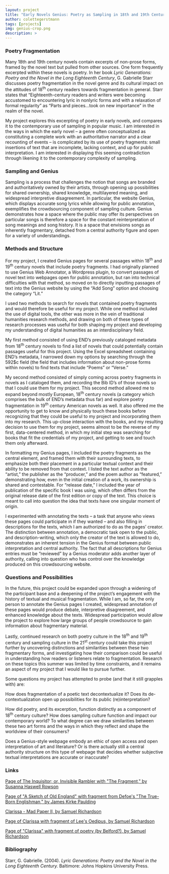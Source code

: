 ```yaml
---
layout: project
title: "Early Novels Genius: Poetry as Sampling in 18th and 19th Century Novels"
author: colettegerstmann
tags: [projects]
img: genius-crop.png
description: >
---
```


### Poetry Fragmentation

Many 18th and 19th century novels contain excerpts of non-prose forms, framed by the novel text but pulled from other sources. One form frequently excerpted within these novels is poetry. In her book _Lyric Generations: Poetry and the Novel in the Long Eighteenth Century_, G. Gabrielle Starr discusses poetry fragmentation in the novel genre and its cultural impact on the attitudes of 18<sup>th</sup> century readers towards fragmentation in general. Starr states that “Eighteenth-century readers and writers were becoming accustomed to encountering lyric in nonlyric forms and with a relaxation of formal regularity” as “Parts and pieces…took on new importance” in the realm of the novel.

My project explores this excerpting of poetry in early novels, and compares it to the contemporary use of sampling in popular music. I am interested in the ways in which the early novel – a genre often conceptualized as constituting a complete work with an authoritative narrator and a clear recounting of events – is complicated by its use of poetry fragments: small insertions of text that are incomplete, lacking context, and up for public interpretation. I am interested in displaying this seeming contradiction through likening it to the contemporary complexity of sampling.

### Sampling and Genius

Sampling is a process that challenges the notion that songs are branded and authoritatively owned by their artists, through opening up possibilities for shared ownership, shared knowledge, multilayered meaning, and widespread interpretive disagreement. In particular, the website Genius, which displays accurate song lyrics while allowing for public annotation, exemplifies the crowdsourcing component of sampling culture. Genius demonstrates how a space where the public may offer its perspectives on particular songs is therefore a space for the constant reinterpretation of song meanings and song history. It is a space that envisions songs as inherently fragmentary, detached from a central authority figure and open for a variety of understandings.

### Methods and Structure

For my project, I created Genius pages for several passages within 18<sup>th</sup> and 19<sup>th</sup> century novels that include poetry fragments. I had originally planned to use Genius Web Annotator, a Wordpress plugin, to convert passages of novel text into webpages open for public annotation, but ran into technical difficulties with that method, so moved on to directly inputting passages of text into the Genius website by using the “Add Song” option and choosing the category “Lit.”

I used two methods to search for novels that contained poetry fragments and would therefore be useful for my project. While one method included the use of digital tools, the other was more in the vein of traditional humanities research methods, and drawing on both of these types of research processes was useful for both shaping my project and developing my understanding of digital humanities as an interdisciplinary field.

My first method consisted of using END’s previously cataloged metadata from 18<sup>th</sup> century novels to find a list of novels that could potentially contain passages useful for this project. Using the Excel spreadsheet containing END’s metadata, I narrowed down my options by searching through the 592$c field (the field that includes information about non-prose forms within novels) to find texts that include “Poems” or “Verse.”

My second method consisted of simply coming across poetry fragments in novels as I cataloged them, and recording the Bib ID’s of those novels so that I could use them for my project. This second method allowed me to expand beyond mostly European, 18<sup>th</sup> century novels (a category which comprises the bulk of END’s metadata thus far) and explore poetry fragmentation in 19<sup>th</sup> century American novels as well. It also offered me the opportunity to get to know and physically touch these books before recognizing that they could be useful to my project and incorporating them into my research. This up-close interaction with the books, and my resulting decision to use them for my project, seems almost to be the reverse of my first, data-centered method, in which my initial step was searching for books that fit the credentials of my project, and getting to see and touch them only afterward.

In formatting my Genius pages, I included the poetry fragments as the central element, and framed them with their surrounding texts, to emphasize both their placement in a particular textual context and their ability to be removed from that context. I listed the text author as the “artist,” the publisher as the “producer,” and the poem author as “featured,” demonstrating how, even in the initial creation of a work, its ownership is shared and contestable. For “release date,” I included the year of publication of the specific book I was using, which often differs from the original release date of the first edition or copy of the text. This choice is meant to call into question the idea that texts have one singular moment of origin.

I experimented with annotating the texts – a task that anyone who views these pages could participate in if they wanted – and also filling in descriptions for the texts, which I am authorized to do as the pages’ creator. The distinction between annotation, a democratic task open to the public, and description-writing, which only the creator of the text is allowed to do, demonstrates an inherent tension in the Genius format between public interpretation and central authority. The fact that all descriptions for Genius entries must be “reviewed” by a Genius moderator adds another layer of authority, calling into question who has control over the knowledge produced on this crowdsourcing website.

### Questions and Possibilities

In the future, this project could be expanded upon through a widening of the participant base and a deepening of the project’s engagement with the history of textual and musical fragmentation. While I am, so far, the only person to annotate the Genius pages I created, widespread annotation of these pages would produce debate, interpretive disagreement, and enhanced knowledge about the texts. Widespread participation would allow the project to explore how large groups of people crowdsource to gain information about fragmentary material.

Lastly, continued research on both poetry culture in the 18<sup>th</sup> and 19<sup>th</sup> century and sampling culture in the 21<sup>st</sup> century could take this project further by uncovering distinctions and similarities between these two fragmentary forms, and investigating how their comparison could be useful in understanding how readers or listeners relate to fragmentation. Research on these topics this summer was limited by time constraints, and it remains an aspect of my project that I would like to pursue further.

Some questions my project has attempted to probe (and that it still grapples with) are:

How does fragmentation of a poetic text decontextualize it? Does its de-contextualization open up possibilities for its public (re)interpretation?

How did poetry, and its excerption, function distinctly as a component of 18<sup>th</sup> century culture? How does sampling culture function and impact our contemporary world? To what degree can we draw similarities between these two art forms and the ways in which they reflect and shape the worldview of their consumers?

Does a Genius-style webpage embody an ethic of open access and open interpretation of art and literature? Or is there actually still a central authority structure on this type of webpage that decides whether subjective textual interpretations are accurate or inaccurate?

### Links

[Page of The Inquisitor; or, Invisible Rambler with "The Fragment," by Susanna Haswell Rowson](https://genius.com/Susanna-haswell-rowson-page-of-the-inquisitor-or-invisible-rambler-with-the-fragment-annotated)

[Page of "A Sketch of Old England" with fragment from Defoe's "The True-Born Englishman," by James Kirke Paulding](https://genius.com/James-kirke-paulding-page-of-a-sketch-of-old-england-with-fragment-from-defoes-the-true-born-englishman-annotated)

[Clarissa - Mad Paper II, by Samuel Richardson](https://genius.com/Samuel-richardson-clarissa-mad-paper-ii-annotated)

[Page of Clarissa with fragment of Lee's Oedipus, by Samuel Richardson](https://genius.com/Samuel-richardson-page-of-clarissa-with-fragment-of-lees-oedipus-annotated)

[Page of "Clarissa" with fragment of poetry (by Belford?), by Samuel Richardson](https://genius.com/Samuel-richardson-page-of-clarissa-with-fragment-of-poetry-by-belford-annotated)

### Bibliography

Starr, G. Gabrielle. (2004). _Lyric Generations: Poetry and the Novel in the Long Eighteenth Century._ Baltimore: Johns Hopkins University Press.
